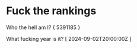 # Fuck the rankings

Who the hell am I?
{ 5391185 }

What fucking year is it?
[ 2024-09-02T20:00:00Z ]
